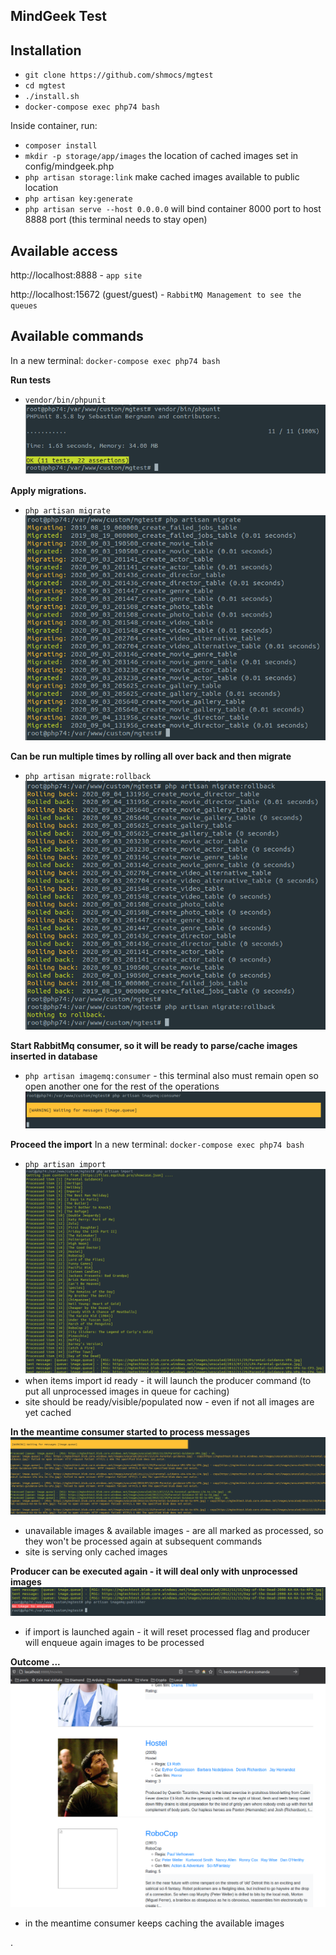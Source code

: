 MindGeek Test
---

## Installation
- `git clone https://github.com/shmocs/mgtest`
- `cd mgtest`
- `./install.sh`
- `docker-compose exec php74 bash`

Inside container, run:
- `composer install`
- `mkdir -p storage/app/images` the location of cached images set in config/mindgeek.php 
- `php artisan storage:link` make cached images available to public location 
- `php artisan key:generate`
- `php artisan serve --host 0.0.0.0` will bind container 8000 port to host 8888 port (this terminal needs to stay open)

## Available access
http://localhost:8888 - `app site`

http://localhost:15672 (guest/guest) - `RabbitMQ Management to see the queues`

## Available commands
In a new terminal: `docker-compose exec php74 bash`

**Run tests**
 - `vendor/bin/phpunit`
![demo](docs/img/phpunit.png)

**Apply migrations.**
 - `php artisan migrate`
![demo](docs/img/migrate.png)  

**Can be run multiple times by rolling all over back and then migrate**
 - `php artisan migrate:rollback`  
![demo](docs/img/migrate-rollback.png)

**Start RabbitMq consumer, so it will be ready to parse/cache images inserted in database**
- `php artisan imagemq:consumer` - this terminal also must remain open so open another one for the rest of the operations 
![demo](docs/img/consumer.png)

**Proceed the import**
In a new terminal: `docker-compose exec php74 bash`
- `php artisan import`
![demo](docs/img/import.png)
- when items import id ready - it will launch the producer command (to put all unprocessed images in queue for caching)
- site should be ready/visible/populated now - even if not all images are yet cached  

**In the meantime consumer started to process messages**
![demo](docs/img/consumer-at-work.png)
- unavailable images & available images - are all marked as processed, so they won't be processed again at subsequent commands 
- site is serving only cached images 


**Producer can be executed again - it will deal only with unprocessed images**
![demo](docs/img/produce-again.png)
- if import is launched again - it will reset processed flag and producer will enqueue again images to be processed



**Outcome ...**
![demo](docs/img/movie-list.png)
- in the meantime consumer keeps caching the available images 

.
